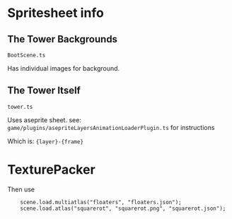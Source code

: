 # Spritesheet info

## The Tower Backgrounds

`BootScene.ts`

Has individual images for background.

## The Tower Itself

`tower.ts`

Uses aseprite sheet.
see: `game/plugins/asepriteLayersAnimationLoaderPlugin.ts` for instructions

Which is: `{layer}-{frame}`

# TexturePacker

Then use

```
    scene.load.multiatlas("floaters", "floaters.json");
    scene.load.atlas("squarerot", "squarerot.png", "squarerot.json");
```
